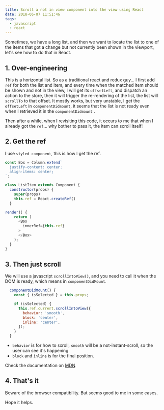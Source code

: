 ```yaml
---
title: Scroll a not in view component into the view using React
date: 2018-06-07 11:51:46
tags:
  - javascript
  - react
---
```


Sometimes, we have a long list, and then we want to locate the list to one of the items that got a change but not currently been shown in the viewport, let's see how to do that in React.

<!--more-->

## 1. Over-engineering

This is a horizontal list. So as a traditional react and redux guy... I first add `ref` for both the list and item, and every time when the matched item should be shown and not in the view, I will get its `offsetLeft`, and dispatch an action to the store, then it will trigger the re-rendering of the list, the list will `scrollTo` to that offset. It mostly works, but very unstable, I get the `offsetLeft` in `componentDidmount`, it seems that the list is not ready even when I retrieved it in the `componentDidmount` .

Then after a while, when I revisiting this code, it occurs to me that when I already got the `ref`... why bother to pass it, the item can scroll itself!

## 2. Get the ref

I use `styled component`, this is how I get the ref.

```javascript
const Box = Column.extend`
  justify-content: center;
  align-items: center;
`;

class ListItem extends Component {
  constructor(props) {
    super(props)
    this.ref = React.createRef()
  }

render() {
    return (
      <Box
        innerRef={this.ref}
      >
      </Box>
    );
  }
}
```

## 3. Then just scroll

We will use a javascript `scrollIntoView()`, and you need to call it when the DOM is ready, which means in `componentDidMount`.

```javascript
  componentDidMount() {
    const { isSelected } = this.props;

    if (isSelected) {
      this.ref.current.scrollIntoView({
        behavior: 'smooth',
        block: 'center',
        inline: 'center',
      });
    }
  }
```

- `behavior` is for how to scroll, `smooth` will be a not-instant-scroll, so the user can see it's happening
- `block` and `inline` is for the final position.

Check the documentation on [MDN](https://developer.mozilla.org/en/docs/Web/API/Element/scrollIntoView).

## 4. That's it

Beware of the browser compatibility. But seems good to me in some cases.

Hope it helps.
